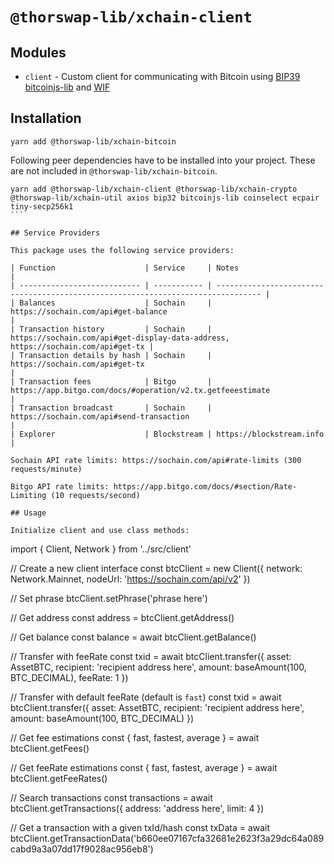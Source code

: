 # `@thorswap-lib/xchain-client`

## Modules

- `client` - Custom client for communicating with Bitcoin using [BIP39](https://github.com/bitcoinjs/bip39) [bitcoinjs-lib](https://github.com/bitcoinjs/bitcoinjs-lib) and [WIF](https://github.com/bitcoinjs/wif)

## Installation

```
yarn add @thorswap-lib/xchain-bitcoin
```

Following peer dependencies have to be installed into your project. These are not included in `@thorswap-lib/xchain-bitcoin`.

````
yarn add @thorswap-lib/xchain-client @thorswap-lib/xchain-crypto @thorswap-lib/xchain-util axios bip32 bitcoinjs-lib coinselect ecpair tiny-secp256k1
```

## Service Providers

This package uses the following service providers:

| Function                    | Service     | Notes                                                                            |
| --------------------------- | ----------- | -------------------------------------------------------------------------------- |
| Balances                    | Sochain     | https://sochain.com/api#get-balance                                              |
| Transaction history         | Sochain     | https://sochain.com/api#get-display-data-address, https://sochain.com/api#get-tx |
| Transaction details by hash | Sochain     | https://sochain.com/api#get-tx                                                   |
| Transaction fees            | Bitgo       | https://app.bitgo.com/docs/#operation/v2.tx.getfeeestimate                       |
| Transaction broadcast       | Sochain     | https://sochain.com/api#send-transaction                                         |
| Explorer                    | Blockstream | https://blockstream.info                                                         |

Sochain API rate limits: https://sochain.com/api#rate-limits (300 requests/minute)

Bitgo API rate limits: https://app.bitgo.com/docs/#section/Rate-Limiting (10 requests/second)

## Usage

Initialize client and use class methods:

````

import { Client, Network } from '../src/client'

// Create a new client interface
const btcClient = new Client({ network: Network.Mainnet, nodeUrl: 'https://sochain.com/api/v2' })

// Set phrase
btcClient.setPhrase('phrase here')

// Get address
const address = btcClient.getAddress()

// Get balance
const balance = await btcClient.getBalance()

// Transfer with feeRate
const txid = await btcClient.transfer({ asset: AssetBTC, recipient: 'recipient address here', amount: baseAmount(100, BTC_DECIMAL), feeRate: 1 })

// Transfer with default feeRate (default is `fast`)
const txid = await btcClient.transfer({ asset: AssetBTC, recipient: 'recipient address here', amount: baseAmount(100, BTC_DECIMAL) })

// Get fee estimations
const { fast, fastest, average } = await btcClient.getFees()

// Get feeRate estimations
const { fast, fastest, average } = await btcClient.getFeeRates()

// Search transactions
const transactions = await btcClient.getTransactions({ address: 'address here', limit: 4 })

// Get a transaction with a given txId/hash
const txData = await btcClient.getTransactionData('b660ee07167cfa32681e2623f3a29dc64a089cabd9a3a07dd17f9028ac956eb8')

```

```

```

```
